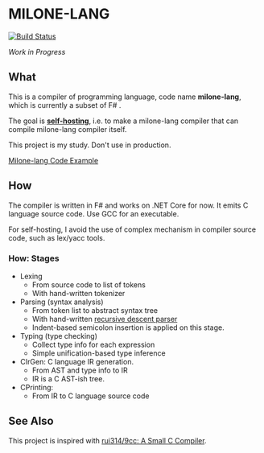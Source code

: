 # MILONE-LANG

[![Build Status](https://travis-ci.org/vain0x/milone-lang.svg?branch=master)](https://travis-ci.org/vain0x/milone-lang)

*Work in Progress*

## What

This is a compiler of programming language, code name **milone-lang**, which is currently a subset of F# .

The goal is **[self-hosting](https://en.wikipedia.org/wiki/Self-hosting)**, i.e. to make a milone-lang compiler that can compile milone-lang compiler itself.

This project is my study. Don't use in production.

[Milone-lang Code Example](./boot/tests/src/factorial.milone)

## How

The compiler is written in F# and works on .NET Core for now. It emits C language source code. Use GCC for an executable.

For self-hosting, I avoid the use of complex mechanism in compiler source code, such as lex/yacc tools.

### How: Stages

- Lexing
    - From source code to list of tokens
    - With hand-written tokenizer
- Parsing (syntax analysis)
    - From token list to abstract syntax tree
    - With hand-written [recursive descent parser](https://en.wikipedia.org/wiki/Recursive_descent_parser)
    - Indent-based semicolon insertion is applied on this stage.
- Typing (type checking)
    - Collect type info for each expression
    - Simple unification-based type inference
- CIrGen: C language IR generation.
    - From AST and type info to IR
    - IR is a C AST-ish tree.
- CPrinting:
    - From IR to C language source code

## See Also

This project is inspired with [rui314/9cc\: A Small C Compiler](https://github.com/rui314/9cc).
